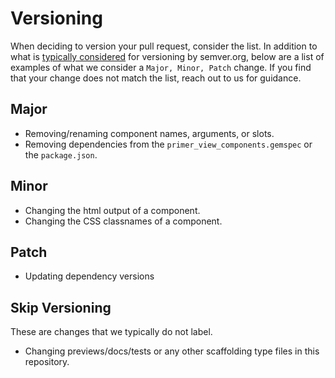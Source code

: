 # Versioning

When deciding to version your pull request, consider the list. In addition to what is [typically considered](https://semver.org/#summary) for versioning by semver.org, below are a list of examples of what we consider a `Major, Minor, Patch` change. If you find that your change does not match the list, reach out to us for guidance.

## Major

- Removing/renaming component names, arguments, or slots.
- Removing dependencies from the `primer_view_components.gemspec` or the `package.json`.

## Minor

- Changing the html output of a component.
- Changing the CSS classnames of a component.

## Patch

- Updating dependency versions

## Skip Versioning

These are changes that we typically do not label.

- Changing previews/docs/tests or any other scaffolding type files in this repository.

